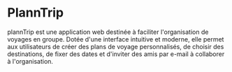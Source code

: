 # PlannTrip

plannTrip est une application web destinée à faciliter l'organisation de voyages en groupe. Dotée d'une interface intuitive et moderne, elle permet aux utilisateurs de créer des plans de voyage personnalisés, de choisir des destinations, de fixer des dates et d'inviter des amis par e-mail à collaborer à l'organisation.

